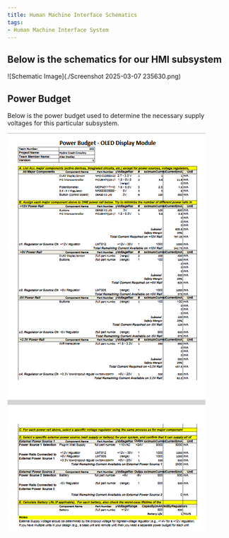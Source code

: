 ```yaml
---
title: Human Machine Interface Schematics
tags:
- Human Machine Interface System
---
```


## Below is the schematics for our HMI subsystem

![Schematic Image](./Screenshot 2025-03-07 235630.png)

## Power Budget

Below is the power budget used to determine the necessary supply voltages for this particular subsystem.

![Power Budget](./2025-02-26.png)
